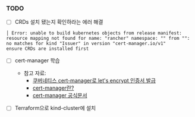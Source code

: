 ### TODO
- [ ] CRDs 설치 됐는지 확인하라는 에러 해결
```
│ Error: unable to build kubernetes objects from release manifest: resource mapping not found for name: "rancher" namespace: "" from "": no matches for kind "Issuer" in version "cert-manager.io/v1" 
ensure CRDs are installed first
```
- [ ] cert-manager 학습 
    - 참고 자료:
        - [ 쿠버네티스 cert-manager로 let's encrypt 인증서 발급](https://malwareanalysis.tistory.com/126)
        - [cert-manager란?](https://www.infograb.net/1a927690-fd7a-489f-beb1-b0dab6c1bbff)
        - [cert-manager 공식문서](https://cert-manager.io/docs/)
- [ ] Terraform으로 kind-cluster에 설치





